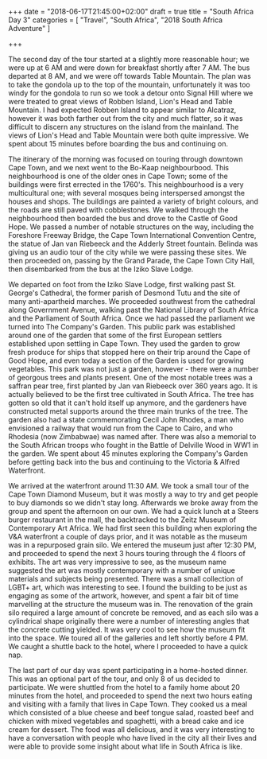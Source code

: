 +++
date = "2018-06-17T21:45:00+02:00"
draft = true
title = "South Africa Day 3"
categories = [ "Travel", "South Africa", "2018 South Africa Adventure" ]

+++

The second day of the tour started at a slightly more reasonable hour; we were up at 6 AM and were down for breakfast shortly after 7 AM. The bus departed at 8 AM, and we were off towards Table Mountain. The plan was to take the gondola up to the top of the mountain, unfortunately it was too windy for the gondola to run so we took a detour onto Signal Hill where we were treated to great views of Robben Island, Lion's Head and Table Mountain. I had expected Robben Island to appear similar to Alcatraz, however it was both farther out from the city and much flatter, so it was difficult to discern any structures on the island from the mainland. The views of Lion's Head and Table Mountain were both quite impressive. We spent about 15 minutes before boarding the bus and continuing on.

The itinerary of the morning was focused on touring through downtown Cape Town, and we next went to the Bo-Kaap neighbourbood. This neighbourhood is one of the older ones in Cape Town; some of the buildings were first errected in the 1760's. This neighbourhood is a very multicultural one; with several mosques being interspersed amongst the houses and shops. The buildings are painted a variety of bright colours, and the roads are still paved with cobblestones. We walked through the neighbourhood then boarded the bus and drove to the Castle of Good Hope. We passed a number of notable structures on the way, including the Foreshore Freeway Bridge, the Cape Town International Convention Centre, the statue of Jan van Riebeeck and the Adderly Street fountain. Belinda was giving us an audio tour of the city while we were passing these sites. We then proceeded on, passing by the Grand Parade, the Cape Town City Hall, then disembarked from the bus at the Iziko Slave Lodge.

We departed on foot from the Iziko Slave Lodge, first walking past St. George's Cathedral, the former parish of Desmond Tutu and the site of many anti-apartheid marches. We proceeded southwest from the cathedral along Government Avenue, walking past the National Library of South Africa and the Parliament of South Africa. Once we had passed the parliament we turned into The Company's Garden. This public park was established around one of the garden that some of the first European settlers established upon settling in Cape Town. They used the garden to grow fresh produce for ships that stopped here on their trip around the Cape of Good Hope, and even today a section of the Garden is used for growing vegetables. This park was not just a garden, however - there were a number of georgous trees and plants present. One of the most notable trees was a saffran pear tree, first planted by Jan van Riebeeck over 360 years ago. It is actually believed to be the first tree cultivated in South Africa. The tree has gotten so old that it can't hold itself up anymore, and the gardeners have constructed metal supports around the three main trunks of the tree. The garden also had a state commemorating Cecil John Rhodes, a man who envisioned a railway that would run from the Cape to Cairo, and who Rhodesia (now Zimbabwae) was named after. There was also a memorial to the South African troops who fought in the Battle of Delville Wood in WW1 in the garden. We spent about 45 minutes exploring the Company's Garden before getting back into the bus and continuing to the Victoria & Alfred Waterfront.

We arrived at the waterfront around 11:30 AM. We took a small tour of the Cape Town Diamond Museum, but it was mostly a way to try and get people to buy diamonds so we didn't stay long. Afterwards we broke away from the group and spent the afternoon on our own. We had a quick lunch at a Steers burger restaurant in the mall, the backtracked to the Zeitz Museum of Contemporary Art Africa. We had first seen this building when exploring the V&A waterfront a couple of days prior, and it was notable as the museum was in a repurposed grain silo. We entered the museum just after 12:30 PM, and proceeded to spend the next 3 hours touring through the 4 floors of exhibits. The art was very impressive to see, as the museum name suggested the art was mostly contemporary with a number of unique materials and subjects being presented. There was a small collection of LGBT+ art, which was interesting to see. I found the building to be just as engaging as some of the artwork, however, and spent a fair bit of time marvelling at the structure the museum was in. The renovation of the grain silo required a large amount of concrete be removed, and as each silo was a cylindrical shape originally there were a number of interesting angles that the concrete cutting yielded. It was very cool to see how the museum fit into the space. We toured all of the galleries and left shortly before 4 PM. We caught a shuttle back to the hotel, where I proceeded to have a quick nap.

The last part of our day was spent participating in a home-hosted dinner. This was an optional part of the tour, and only 8 of us decided to participate. We were shuttled from the hotel to a family home about 20 minutes from the hotel, and proceeded to spend the next two hours eating and visiting with a family that lives in Cape Town. They cooked us a meal which consisted of a blue cheese and beef tongue salad, roasted beef and chicken with mixed vegetables and spaghetti, with a bread cake and ice cream for dessert. The food was all delicious, and it was very interesting to have a conversation with people who have lived in the city all their lives and were able to provide some insight about what life in South Africa is like.
